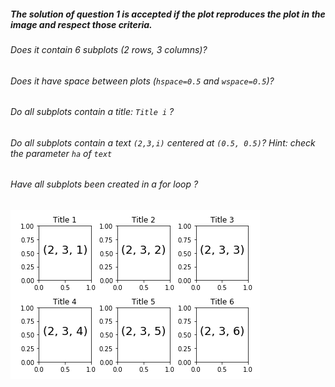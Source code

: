 ##### The solution of question 1 is accepted if the plot reproduces the plot in the image and respect those criteria.

###### Does it contain 6 subplots (2 rows, 3 columns)? 
###### Does it have space between plots (`hspace=0.5` and `wspace=0.5`)?
###### Do all subplots contain a title: `Title i` ? 
###### Do all subplots contain a text `(2,3,i)` centered at `(0.5, 0.5)`? *Hint*: check the parameter `ha` of `text`
###### Have all subplots been created in a for loop ? 

![alt text][logo_ex5]

[logo_ex5]: ../w1day03_ex5_plot1.png "Subplots ex5"
